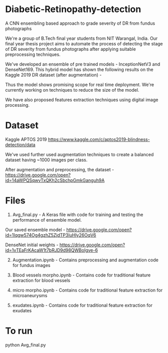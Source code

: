 # Diabetic-Retinopathy-detection
A CNN ensembling based approach to grade severity of DR from fundus photographs

We're a group of B.Tech final year students from NIT Warangal, India. Our final year thesis project aims to automate the process of detecting the stage of DR severity from fundus photographs after applying suitable preprocessing techniques.

We've developed an ensemble of pre trained models - InceptionNetV3 and DenseNet169. This hybrid model has shown the following results on the Kaggle 2019 DR dataset (after augmentation) -


Thus the model shows promising scope for real time deployment. We're currently working on techniques to reduce the size of the model.

We have also proposed features extraction techniques using digital image processing.

# Dataset

Kaggle APTOS 2019 https://www.kaggle.com/c/aptos2019-blindness-detection/data

We've used further used augmentation techniques to create a balanced dataset having ~1000 images per class.

After augmentation and preprocessing, the dataset - https://drive.google.com/open?id=14aWPQSqwvTxQKh2cSbchpGmkGanguh9A

# Files
1) Avg_final.py - A Keras file with code for training and testing the performance of ensemble model.

Our saved ensemble model - https://drive.google.com/open?id=1Iqgw574Og4gzhZ5ZjdTP3IuHly26OqV6

DenseNet initial weights - https://drive.google.com/open?id=1vTEaFrKAcaW1t7bRJD9d98QWBoIgve-6

2) Augmentation.ipynb - Contains preprocessing and augmentation code for fundus images

3) Blood vessels morpho.ipynb - Contains code for traditional feature extraction for blood vessels

4) micro morpho.ipynb - Contains code for traditional feature extraction for microaneurysms

5) exudates.ipynb - Contains code for traditional feature extraction for exudates

# To run

python Avg_final.py
